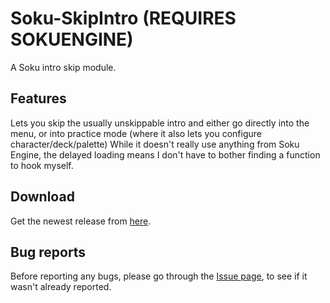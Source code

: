 # Soku-SkipIntro (REQUIRES SOKUENGINE)
A Soku intro skip module. 

## Features
Lets you skip the usually unskippable intro and either go directly into the menu, or into practice mode (where it also lets you configure character/deck/palette)
While it doesn't really use anything from Soku Engine, the delayed loading means I don't have to bother finding a function to hook myself.

## Download
Get the newest release from [here](https://github.com/S-len/Soku-SkipIntro/releases/).

## Bug reports
Before reporting any bugs, please go through the [Issue page](https://github.com/S-len/Soku-SkipIntro/issues), to see if it wasn't already reported.
